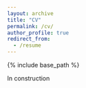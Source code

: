 ```yaml
---
layout: archive
title: "CV"
permalink: /cv/
author_profile: true
redirect_from:
  - /resume
---
```


{% include base_path %}

In construction
